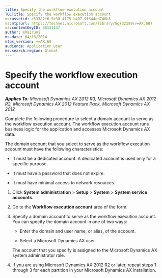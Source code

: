 ```yaml
---
title: Specify the workflow execution account
TOCTitle: Specify the workflow execution account
ms:assetid: e53382f6-5e30-4175-b497-9f644ed748b3
ms:mtpsurl: https://technet.microsoft.com/library/Gg732189(v=AX.60)
ms:contentKeyID: 35133137
author: Khairunj
ms.date: 04/18/2014
mtps_version: v=AX.60
audience: Application User
ms.search.region: Global
---
```


# Specify the workflow execution account 


_**Applies To:** Microsoft Dynamics AX 2012 R3, Microsoft Dynamics AX 2012 R2, Microsoft Dynamics AX 2012 Feature Pack, Microsoft Dynamics AX 2012_

Complete the following procedure to select a domain account to serve as the workflow execution account. The workflow execution account runs business logic for the application and accesses Microsoft Dynamics AX data.

The domain account that you select to serve as the workflow execution account must have the following characteristics:

  - It must be a dedicated account. A dedicated account is used only for a specific purpose.

  - It must have a password that does not expire.

  - It must have minimal access to network resources.

<!-- end list -->

1.  Click **System administration** \> **Setup** \> **System** \> **System service accounts**.

2.  Go to the **Workflow execution account** area of the form.

3.  Specify a domain account to serve as the workflow execution account. You can specify the domain account in one of two ways:
    
      - Enter the domain and user name, or alias, of the account.
    
      - Select a Microsoft Dynamics AX user.
    
    The account that you specify is assigned to the Microsoft Dynamics AX system administrator role.

4.  If you are using Microsoft Dynamics AX 2012 R2 or later, repeat steps 1 through 3 for each partition in your Microsoft Dynamics AX installation.

  


